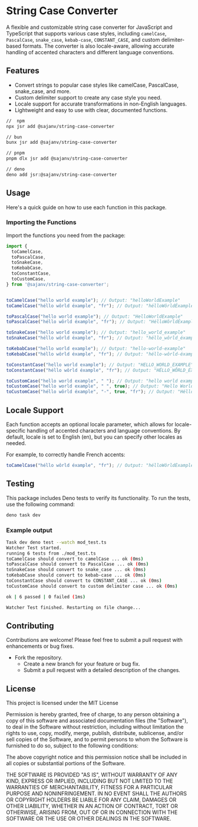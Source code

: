 # String Case Converter

A flexible and customizable string case converter for JavaScript and TypeScript that supports various case styles, including `camelCase`, `PascalCase`, `snake_case`, `kebab-case`, `CONSTANT_CASE`, and custom delimiter-based formats. The converter is also locale-aware, allowing accurate handling of accented characters and different language conventions.

## Features

- Convert strings to popular case styles like camelCase, PascalCase, snake_case, and more.
- Custom delimiter support to create any case style you need.
- Locale support for accurate transformations in non-English languages.
- Lightweight and easy to use with clear, documented functions.


```bash
//  npm
npx jsr add @sajanv/string-case-converter

// bun
bunx jsr add @sajanv/string-case-converter

// pnpm
pnpm dlx jsr add @sajanv/string-case-converter

// deno
deno add jsr:@sajanv/string-case-converter

```

## Usage
Here's a quick guide on how to use each function in this package.

### Importing the Functions
Import the functions you need from the package:

```ts
import {
  toCamelCase,
  toPascalCase,
  toSnakeCase,
  toKebabCase,
  toConstantCase,
  toCustomCase,
} from '@sajanv/string-case-converter';


toCamelCase("hello world example"); // Output: "helloWorldExample"
toCamelCase("héllo wôrld éxample", "fr"); // Output: "hélloWôrldÉxample"

toPascalCase("hello world example"); // Output: "HelloWorldExample"
toPascalCase("héllo wôrld éxample", "fr"); // Output: "HélloWôrldÉxample"

toSnakeCase("hello world example"); // Output: "hello_world_example"
toSnakeCase("héllo wôrld éxample", "fr"); // Output: "héllo_wôrld_éxample"

toKebabCase("hello world example"); // Output: "hello-world-example"
toKebabCase("héllo wôrld éxample", "fr"); // Output: "héllo-wôrld-éxample"

toConstantCase("hello world example"); // Output: "HELLO_WORLD_EXAMPLE"
toConstantCase("héllo wôrld éxample", "fr"); // Output: "HÉLLO_WÔRLD_ÉXAMPLE"

toCustomCase("hello world example", " "); // Output: "hello world example"
toCustomCase("hello world example", " ", true); // Output: "Hello World Example"
toCustomCase("héllo wôrld éxample", "-", true, "fr"); // Output: "Héllo-Wôrld-Éxample"


```

## Locale Support
Each function accepts an optional locale parameter, which allows for locale-specific handling of accented characters and language conventions. By default, locale is set to English (en), but you can specify other locales as needed.

For example, to correctly handle French accents:

```ts
toCamelCase("héllo wôrld éxample", "fr"); // Output: "hélloWôrldÉxample"

```

## Testing
This package includes Deno tests to verify its functionality. To run the tests, use the following command:

```ts
deno task dev
```
### Example output
```bash
Task dev deno test --watch mod_test.ts
Watcher Test started.
running 6 tests from ./mod_test.ts
toCamelCase should convert to camelCase ... ok (0ms)
toPascalCase should convert to PascalCase ... ok (0ms)
toSnakeCase should convert to snake_case ... ok (0ms)
toKebabCase should convert to kebab-case ... ok (0ms)
toConstantCase should convert to CONSTANT_CASE ... ok (0ms)
toCustomCase should convert to custom delimiter case ... ok (0ms)

ok | 6 passed | 0 failed (1ms)

Watcher Test finished. Restarting on file change...

```

## Contributing
Contributions are welcome! Please feel free to submit a pull request with enhancements or bug fixes.

- Fork the repository.
   - Create a new branch for your feature or bug fix.
   - Submit a pull request with a detailed description of the changes.
   

## License
This project is licensed under the
MIT License

Permission is hereby granted, free of charge, to any person obtaining a copy
of this software and associated documentation files (the "Software"), to deal
in the Software without restriction, including without limitation the rights
to use, copy, modify, merge, publish, distribute, sublicense, and/or sell
copies of the Software, and to permit persons to whom the Software is
furnished to do so, subject to the following conditions:

The above copyright notice and this permission notice shall be included in all
copies or substantial portions of the Software.

THE SOFTWARE IS PROVIDED "AS IS", WITHOUT WARRANTY OF ANY KIND, EXPRESS OR
IMPLIED, INCLUDING BUT NOT LIMITED TO THE WARRANTIES OF MERCHANTABILITY,
FITNESS FOR A PARTICULAR PURPOSE AND NONINFRINGEMENT. IN NO EVENT SHALL THE
AUTHORS OR COPYRIGHT HOLDERS BE LIABLE FOR ANY CLAIM, DAMAGES OR OTHER
LIABILITY, WHETHER IN AN ACTION OF CONTRACT, TORT OR OTHERWISE, ARISING FROM,
OUT OF OR IN CONNECTION WITH THE SOFTWARE OR THE USE OR OTHER DEALINGS IN THE
SOFTWARE.